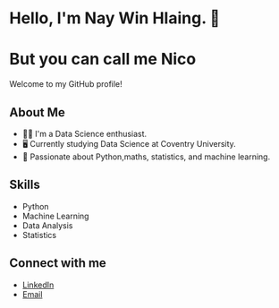 # Hello, I'm Nay Win Hlaing. 👋

# But you can call me Nico

Welcome to my GitHub profile!

## About Me

- 👨‍💻 I'm a Data Science enthusiast.
- 🖥️ Currently studying Data Science at Coventry University.
- 🚀 Passionate about Python,maths, statistics, and machine learning.

## Skills

- Python
- Machine Learning
- Data Analysis
- Statistics

## Connect with me

- [LinkedIn](https://www.linkedin.com/in/naywinhlaing/)
- [Email](mailto:naywinhlaing522@gmail.com)
